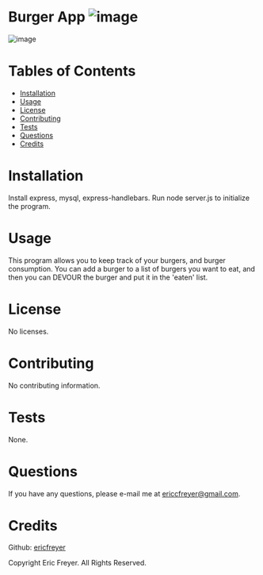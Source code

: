 # Burger App ![image](https://user-images.githubusercontent.com/72565719/107411706-db540c80-6adc-11eb-9659-ca489f868e89.png)

![image](https://user-images.githubusercontent.com/72565719/108106044-6f811f00-705b-11eb-9659-ce51f7b9c38f.png)


# Tables of Contents
* [Installation](#installation)
* [Usage](#usage)
* [License](#license)
* [Contributing](#contributing)
* [Tests](#tests)
* [Questions](#questions)
* [Credits](#credits)

# Installation
Install express, mysql, express-handlebars. Run node server.js to initialize the program.

# Usage
This program allows you to keep track of your burgers, and burger consumption. You can add a burger to a list of burgers you want to eat, and then you can DEVOUR the burger and put it in the 'eaten' list. 

# License
No licenses.

# Contributing
No contributing information.

# Tests
None.

# Questions
If you have any questions, please e-mail me at ericcfreyer@gmail.com.


# Credits

Github: [ericfreyer](https://github.com/ericfreyer)


Copyright Eric Freyer. All Rights Reserved.